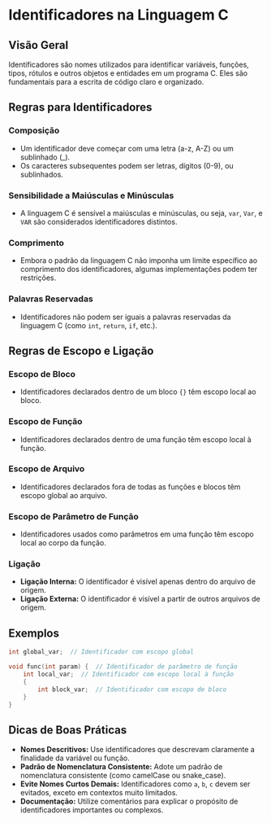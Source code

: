 
# Identificadores na Linguagem C

## Visão Geral
Identificadores são nomes utilizados para identificar variáveis, funções, tipos, rótulos e outros objetos e entidades em um programa C. Eles são fundamentais para a escrita de código claro e organizado.

## Regras para Identificadores

### Composição
- Um identificador deve começar com uma letra (a-z, A-Z) ou um sublinhado (_).
- Os caracteres subsequentes podem ser letras, dígitos (0-9), ou sublinhados.

### Sensibilidade a Maiúsculas e Minúsculas
- A linguagem C é sensível a maiúsculas e minúsculas, ou seja, `var`, `Var`, e `VAR` são considerados identificadores distintos.

### Comprimento
- Embora o padrão da linguagem C não imponha um limite específico ao comprimento dos identificadores, algumas implementações podem ter restrições.

### Palavras Reservadas
- Identificadores não podem ser iguais a palavras reservadas da linguagem C (como `int`, `return`, `if`, etc.).

## Regras de Escopo e Ligação

### Escopo de Bloco
- Identificadores declarados dentro de um bloco `{}` têm escopo local ao bloco.

### Escopo de Função
- Identificadores declarados dentro de uma função têm escopo local à função.

### Escopo de Arquivo
- Identificadores declarados fora de todas as funções e blocos têm escopo global ao arquivo.

### Escopo de Parâmetro de Função
- Identificadores usados como parâmetros em uma função têm escopo local ao corpo da função.

### Ligação
- **Ligação Interna:** O identificador é visível apenas dentro do arquivo de origem.
- **Ligação Externa:** O identificador é visível a partir de outros arquivos de origem.

## Exemplos
```c
int global_var;  // Identificador com escopo global

void func(int param) {  // Identificador de parâmetro de função
    int local_var;  // Identificador com escopo local à função
    {
        int block_var;  // Identificador com escopo de bloco
    }
}
```

## Dicas de Boas Práticas
- **Nomes Descritivos:** Use identificadores que descrevam claramente a finalidade da variável ou função.
- **Padrão de Nomenclatura Consistente:** Adote um padrão de nomenclatura consistente (como camelCase ou snake_case).
- **Evite Nomes Curtos Demais:** Identificadores como `a`, `b`, `c` devem ser evitados, exceto em contextos muito limitados.
- **Documentação:** Utilize comentários para explicar o propósito de identificadores importantes ou complexos.
